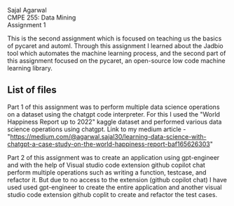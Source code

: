 Sajal Agarwal<br>
CMPE 255: Data Mining<br>
Assignment 1<br>

This is the second assignment which is focused on teaching us the basics of pycaret and automl. Through this assignment I learned about the Jadbio tool which automates the machine learning process, and the second part of this assignment focused on the pycaret, an open-source low code machine learning library.

## List of files


Part 1 of this assignment was to perform multiple data science operations on a dataset using the chatgpt code interpreter. For this I used the "World Happiness Report up to 2022" kaggle dataset and performed various data science operations using chatgpt.
Link to my medium article - "https://medium.com/@agarwal.sajal30/learning-data-science-with-chatgpt-a-case-study-on-the-world-happiness-report-baf165626303"

Part 2 of this assignment was to create an application using gpt-engineer and with the help of Visual studio code extension github copilot chat perform multiple operations such as writing a function, testcase, and refactor it. But due to no access to the extension (github copilot chat) I have used used gpt-engineer to create the entire application and another visual studio code extension github coplit to create and refactor the test cases.
